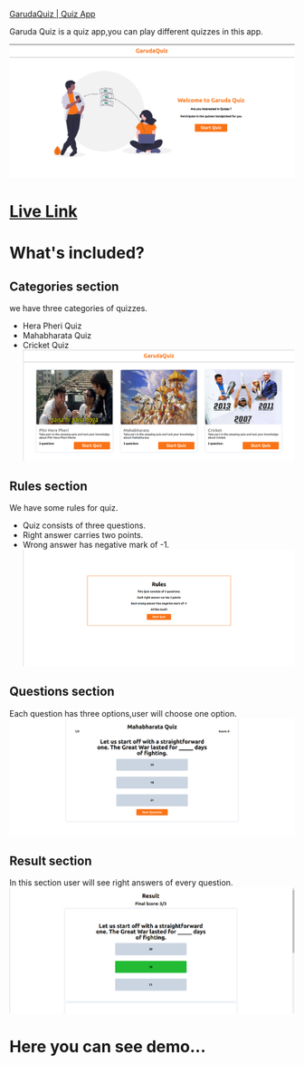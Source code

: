 [GarudaQuiz | Quiz App](https://garudaquiz.netlify.app/)

Garuda Quiz is a quiz app,you can play different quizzes in this app.

![image](/assets/quiz-home.png)

# [Live Link](https://garudaquiz.netlify.app/)


# What's included?

## Categories section
we have three categories of quizzes.
- Hera Pheri Quiz
- Mahabharata Quiz
- Cricket Quiz
![image](/assets/quiz-category.png)

## Rules section
We have some rules for quiz.
- Quiz consists of three questions.
- Right answer carries two points.
- Wrong answer has negative mark of -1.
![image](/assets/quiz-rules.png)
## Questions section
Each question has three options,user will choose one option.
![image](/assets/question.png)

## Result section
In this section user will see right answers of every question.
![image](/assets/quiz-result.png)

# Here you can see demo...


